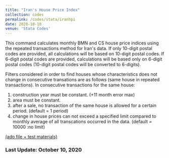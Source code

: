 ```yaml
---
title: "Iran's House Price Index"
collection: codes
permalink: /codes/stata/iranhpi
date: 2020-10-10
venue: 'Stata Codes'
---
```


This command calculates monthly BMN and CS house price indices
using the repeated transactions method for Iran's data.
If only 10-digit postal codes are provided, all calculations
will be based on 10-digit postal codes. If 6-digit postal codes 
are provided, calculations will be based only on 6-digit postal 
codes (10-digit postal codes will be converted to 6-digits).

Filters considered in order to find houses whose characteristics 
does not change in consecutive transations are as follows (same 
house in repeated transactions). In consecutive transactions
for the same house:
1. construction year must be constant. (+11 month error max)
2. area must be constant.
3. after a sale, no transaction of the same house is allowed for 
a certain period. (default = 1 period)
4. change in house prices can not exceed a specified limit 
compared to monthly average of all transcations occurred in 
the data. (default = 10000 :no limit)

[(ado file + test materials)](https://www.dropbox.com/sh/1ew8a1sr6j88kl4/AAClAPgk-GfUive-Nv6Ww9Uia?dl=0)

### Last Update: October 10, 2020
